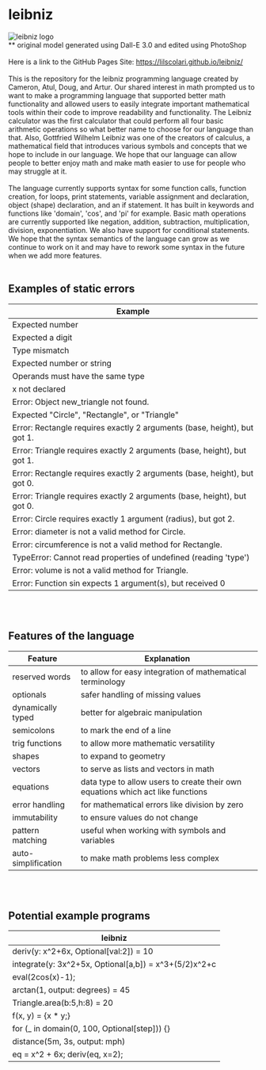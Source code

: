 # leibniz

![leibniz logo](https://github.com/lilscolari/leibniz/blob/main/docs/leibniz_logo.png)
<br>
** original model generated using Dall-E 3.0 and edited using PhotoShop
<br>
<br>
Here is a link to the GitHub Pages Site: https://lilscolari.github.io/leibniz/
<br>
<br>
This is the repository for the leibniz programming language created by Cameron, Atul, Doug, and Artur. Our shared interest in math prompted us to want to make a programming language that supported better math functionality and allowed users to easily integrate important mathematical tools within their code to improve readability and functionality. The Leibniz calculator was the first calculator that could perform all four basic arithmetic operations so what better name to choose for our language than that. Also, Gottfried Wilhelm Leibniz was one of the creators of calculus, a mathematical field that introduces various symbols and concepts that we hope to include in our language. We hope that our language can allow people to better enjoy math and make math easier to use for people who may struggle at it.
<br>
<br>
The language currently supports syntax for some function calls, function creation, for loops, print statements, variable assignment and declaration, object (shape) declaration, and an if statement. It has built in keywords and functions like 'domain', 'cos', and 'pi' for example. Basic math operations are currently supported like negation, addition, subtraction, multiplication, division, exponentiation. We also have support for conditional statements. We hope that the syntax semantics of the language can grow as we continue to work on it and may have to rework some syntax in the future when we add more features.
<br>
<br>
## Examples of static errors
| Example |
| ------- |
| Expected number |
| Expected a digit |
| Type mismatch |
| Expected number or string |
| Operands must have the same type |
| x not declared |
| Error: Object new_triangle not found. |
| Expected "Circle", "Rectangle", or "Triangle" |
| Error: Rectangle requires exactly 2 arguments (base, height), but got 1. |
| Error: Triangle requires exactly 2 arguments (base, height), but got 1. |
| Error: Rectangle requires exactly 2 arguments (base, height), but got 0. |
| Error: Triangle requires exactly 2 arguments (base, height), but got 0. |
| Error: Circle requires exactly 1 argument (radius), but got 2. |
| Error: diameter is not a valid method for Circle. |
| Error: circumference is not a valid method for Rectangle. |
| TypeError: Cannot read properties of undefined (reading 'type') |
| Error: volume is not a valid method for Triangle. |
| Error: Function sin expects 1 argument(s), but received 0 |


<br>
<br>

## Features of the language
| Feature    | Explanation |
| -------- | ------- |
| reserved words  |  to allow for easy integration of mathematical terminology   |
| optionals | safer handling of missing values |
| dynamically typed    | better for algebraic manipulation    |
| semicolons | to mark the end of a line |
| trig functions | to allow more mathematic versatility |
| shapes | to expand to geometry |
| vectors | to serve as lists and vectors in math |
| equations | data type to allow users to create their own equations which act like functions |
| error handling | for mathematical errors like division by zero |
| immutability | to ensure values do not change |
| pattern matching | useful when working with symbols and variables |
| auto-simplification | to make math problems less complex |


<br>
<br>

## Potential example programs

| leibniz    |
| -------- |
| deriv(y: x^2+6x, Optional[val:2]) = 10  |
| integrate(y: 3x^2+5x, Optional[a,b]) = x^3+(5/2)x^2+c |
| eval(2cos(x)-1); |
| arctan(1, output: degrees) = 45 |
| Triangle.area(b:5,h:8) = 20 |
| f(x, y) = {x * y;} |
| for (_ in domain(0, 100, Optional[step])) {} |
| distance(5m, 3s, output: mph) |
| eq = x^2 + 6x; deriv(eq, x=2); |